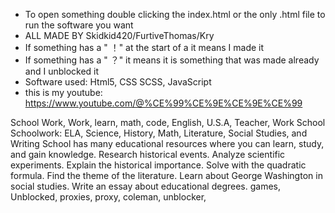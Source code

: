 * To open something double clicking the index.html or the only .html file to run the software you want
* ALL MADE BY Skidkid420/FurtiveThomas/Kry
* If something has a " ！" at the start of a it means I made it
* If something has a " ？" it means it is something that was made already and I unblocked it
* Software used: Html5, CSS SCSS, JavaScript
* this is my youtube: https://www.youtube.com/@%CE%99%CE%9E%CE%9E%CE%99








School Work, Work, learn, math, code, English, U.S.A, Teacher, Work School
Schoolwork: ELA, Science, History, Math, Literature, Social Studies, and Writing
School has many educational resources where you can learn, study, and gain knowledge.
Research historical events. Analyze scientific experiments. Explain the historical importance. Solve with the quadratic formula. Find the theme of the literature. Learn about George Washington in social studies. Write an essay about educational degrees.
games, Unblocked, proxies, proxy, coleman, unblocker, 
